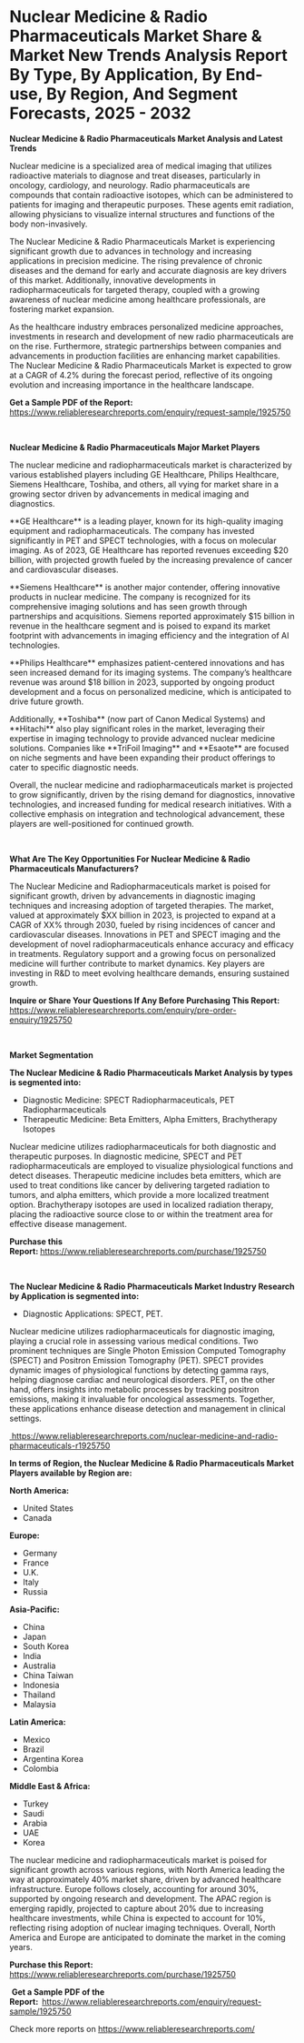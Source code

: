 <p><h1>Nuclear Medicine & Radio Pharmaceuticals Market Share & Market New Trends Analysis Report By Type, By Application, By End-use, By Region, And Segment Forecasts, 2025 - 2032</h1></p><p><strong>Nuclear Medicine & Radio Pharmaceuticals Market Analysis and Latest Trends</strong></p>
<p><p>Nuclear medicine is a specialized area of medical imaging that utilizes radioactive materials to diagnose and treat diseases, particularly in oncology, cardiology, and neurology. Radio pharmaceuticals are compounds that contain radioactive isotopes, which can be administered to patients for imaging and therapeutic purposes. These agents emit radiation, allowing physicians to visualize internal structures and functions of the body non-invasively.</p><p>The Nuclear Medicine & Radio Pharmaceuticals Market is experiencing significant growth due to advances in technology and increasing applications in precision medicine. The rising prevalence of chronic diseases and the demand for early and accurate diagnosis are key drivers of this market. Additionally, innovative developments in radiopharmaceuticals for targeted therapy, coupled with a growing awareness of nuclear medicine among healthcare professionals, are fostering market expansion.</p><p>As the healthcare industry embraces personalized medicine approaches, investments in research and development of new radio pharmaceuticals are on the rise. Furthermore, strategic partnerships between companies and advancements in production facilities are enhancing market capabilities. The Nuclear Medicine & Radio Pharmaceuticals Market is expected to grow at a CAGR of 4.2% during the forecast period, reflective of its ongoing evolution and increasing importance in the healthcare landscape.</p></p>
<p><strong>Get a Sample PDF of the Report:&nbsp;</strong> <a href="https://www.reliableresearchreports.com/enquiry/request-sample/1925750?utm_campaign=3193&utm_medium=2&utm_source=Github&utm_content=ia&utm_term=28032025&utm_id=nuclear-medicine-radio-pharmaceuticals">https://www.reliableresearchreports.com/enquiry/request-sample/1925750</a></p>
<p>&nbsp;</p>
<p><strong>Nuclear Medicine & Radio Pharmaceuticals Major Market Players</strong></p>
<p><p>The nuclear medicine and radiopharmaceuticals market is characterized by various established players including GE Healthcare, Philips Healthcare, Siemens Healthcare, Toshiba, and others, all vying for market share in a growing sector driven by advancements in medical imaging and diagnostics.</p><p>**GE Healthcare** is a leading player, known for its high-quality imaging equipment and radiopharmaceuticals. The company has invested significantly in PET and SPECT technologies, with a focus on molecular imaging. As of 2023, GE Healthcare has reported revenues exceeding $20 billion, with projected growth fueled by the increasing prevalence of cancer and cardiovascular diseases.</p><p>**Siemens Healthcare** is another major contender, offering innovative products in nuclear medicine. The company is recognized for its comprehensive imaging solutions and has seen growth through partnerships and acquisitions. Siemens reported approximately $15 billion in revenue in the healthcare segment and is poised to expand its market footprint with advancements in imaging efficiency and the integration of AI technologies.</p><p>**Philips Healthcare** emphasizes patient-centered innovations and has seen increased demand for its imaging systems. The company’s healthcare revenue was around $18 billion in 2023, supported by ongoing product development and a focus on personalized medicine, which is anticipated to drive future growth.</p><p>Additionally, **Toshiba** (now part of Canon Medical Systems) and **Hitachi** also play significant roles in the market, leveraging their expertise in imaging technology to provide advanced nuclear medicine solutions. Companies like **TriFoil Imaging** and **Esaote** are focused on niche segments and have been expanding their product offerings to cater to specific diagnostic needs.</p><p>Overall, the nuclear medicine and radiopharmaceuticals market is projected to grow significantly, driven by the rising demand for diagnostics, innovative technologies, and increased funding for medical research initiatives. With a collective emphasis on integration and technological advancement, these players are well-positioned for continued growth.</p></p>
<p>&nbsp;</p>
<p><strong>What Are The Key Opportunities For Nuclear Medicine & Radio Pharmaceuticals Manufacturers?</strong></p>
<p><p>The Nuclear Medicine and Radiopharmaceuticals market is poised for significant growth, driven by advancements in diagnostic imaging techniques and increasing adoption of targeted therapies. The market, valued at approximately $XX billion in 2023, is projected to expand at a CAGR of XX% through 2030, fueled by rising incidences of cancer and cardiovascular diseases. Innovations in PET and SPECT imaging and the development of novel radiopharmaceuticals enhance accuracy and efficacy in treatments. Regulatory support and a growing focus on personalized medicine will further contribute to market dynamics. Key players are investing in R&D to meet evolving healthcare demands, ensuring sustained growth.</p></p>
<p><strong>Inquire or Share Your Questions If Any Before Purchasing This Report:</strong> <a href="https://www.reliableresearchreports.com/enquiry/pre-order-enquiry/1925750?utm_campaign=3193&utm_medium=2&utm_source=Github&utm_content=ia&utm_term=28032025&utm_id=nuclear-medicine-radio-pharmaceuticals">https://www.reliableresearchreports.com/enquiry/pre-order-enquiry/1925750</a></p>
<p>&nbsp;</p>
<p><strong>Market Segmentation</strong></p>
<p><strong>The Nuclear Medicine & Radio Pharmaceuticals Market Analysis by types is segmented into:</strong></p>
<p><ul><li>Diagnostic Medicine: SPECT Radiopharmaceuticals, PET Radiopharmaceuticals</li><li>Therapeutic Medicine: Beta Emitters, Alpha Emitters, Brachytherapy Isotopes</li></ul></p>
<p><p>Nuclear medicine utilizes radiopharmaceuticals for both diagnostic and therapeutic purposes. In diagnostic medicine, SPECT and PET radiopharmaceuticals are employed to visualize physiological functions and detect diseases. Therapeutic medicine includes beta emitters, which are used to treat conditions like cancer by delivering targeted radiation to tumors, and alpha emitters, which provide a more localized treatment option. Brachytherapy isotopes are used in localized radiation therapy, placing the radioactive source close to or within the treatment area for effective disease management.</p></p>
<p><strong>Purchase this Report:&nbsp;</strong><a href="https://www.reliableresearchreports.com/purchase/1925750?utm_campaign=3193&utm_medium=2&utm_source=Github&utm_content=ia&utm_term=28032025&utm_id=nuclear-medicine-radio-pharmaceuticals">https://www.reliableresearchreports.com/purchase/1925750</a></p>
<p>&nbsp;</p>
<p><strong>The Nuclear Medicine & Radio Pharmaceuticals Market Industry Research by Application is segmented into:</strong></p>
<p><ul><li>Diagnostic Applications: SPECT, PET.</li></ul></p>
<p><p>Nuclear medicine utilizes radiopharmaceuticals for diagnostic imaging, playing a crucial role in assessing various medical conditions. Two prominent techniques are Single Photon Emission Computed Tomography (SPECT) and Positron Emission Tomography (PET). SPECT provides dynamic images of physiological functions by detecting gamma rays, helping diagnose cardiac and neurological disorders. PET, on the other hand, offers insights into metabolic processes by tracking positron emissions, making it invaluable for oncological assessments. Together, these applications enhance disease detection and management in clinical settings.</p></p>
<p><a href="https://www.reliableresearchreports.com/nuclear-medicine-and-radio-pharmaceuticals-r1925750?utm_campaign=3193&utm_medium=2&utm_source=Github&utm_content=ia&utm_term=28032025&utm_id=nuclear-medicine-radio-pharmaceuticals">&nbsp;https://www.reliableresearchreports.com/nuclear-medicine-and-radio-pharmaceuticals-r1925750</a></p>
<p><strong>In terms of Region, the Nuclear Medicine & Radio Pharmaceuticals Market Players available by Region are:</strong></p>
<p>
    <p> <strong> North America: </strong>
        <ul>
            <li>United States</li>
            <li>Canada</li>
        </ul>
        </p> 
    <p> <strong> Europe: </strong>
        <ul>
            <li>Germany</li>
            <li>France</li>
            <li>U.K.</li>
            <li>Italy</li>
            <li>Russia</li>
        </ul>
        </p> 
    <p> <strong> Asia-Pacific: </strong>
        <ul>
            <li>China</li>
            <li>Japan</li>
            <li>South Korea</li>
            <li>India</li>
            <li>Australia</li>
            <li>China Taiwan</li>
            <li>Indonesia</li>
            <li>Thailand</li>
            <li>Malaysia</li>
        </ul>
        </p> 
    <p> <strong> Latin America: </strong>
        <ul>
            <li>Mexico</li>
            <li>Brazil</li>
            <li>Argentina Korea</li>
            <li>Colombia</li>
        </ul>
        </p> 
    <p> <strong> Middle East & Africa: </strong>
        <ul>
            <li>Turkey</li>
            <li>Saudi</li>
            <li>Arabia</li>
            <li>UAE</li>
            <li>Korea</li>
        </ul>
    </p>
    </p>
<p><p>The nuclear medicine and radiopharmaceuticals market is poised for significant growth across various regions, with North America leading the way at approximately 40% market share, driven by advanced healthcare infrastructure. Europe follows closely, accounting for around 30%, supported by ongoing research and development. The APAC region is emerging rapidly, projected to capture about 20% due to increasing healthcare investments, while China is expected to account for 10%, reflecting rising adoption of nuclear imaging techniques. Overall, North America and Europe are anticipated to dominate the market in the coming years.</p></p>
<p><strong>Purchase this Report: </strong><a href="https://www.reliableresearchreports.com/purchase/1925750?utm_campaign=3193&utm_medium=2&utm_source=Github&utm_content=ia&utm_term=28032025&utm_id=nuclear-medicine-radio-pharmaceuticals">https://www.reliableresearchreports.com/purchase/1925750</a></p>
<p>&nbsp;<strong>Get a Sample PDF of the Report:&nbsp;&nbsp;</strong><a href="https://www.reliableresearchreports.com/enquiry/request-sample/1925750?utm_campaign=3193&utm_medium=2&utm_source=Github&utm_content=ia&utm_term=28032025&utm_id=nuclear-medicine-radio-pharmaceuticals">https://www.reliableresearchreports.com/enquiry/request-sample/1925750</a></p>
<p><strong></strong></p>
<p>Check more reports on <a href="https://www.reliableresearchreports.com/?utm_campaign=3193&utm_medium=2&utm_source=Github&utm_content=ia&utm_term=28032025&utm_id=nuclear-medicine-radio-pharmaceuticals">https://www.reliableresearchreports.com/</a></p>